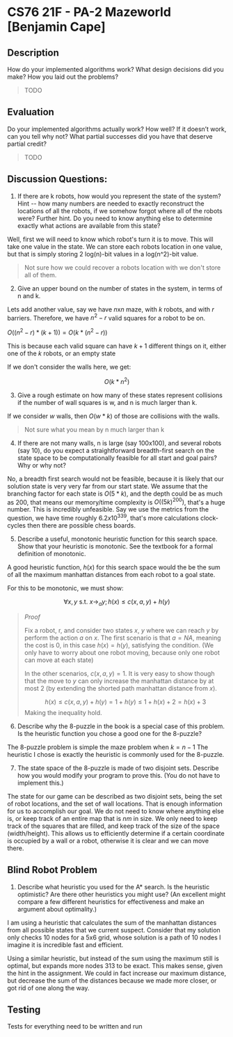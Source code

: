 # CS76 21F - PA-2 Mazeworld [Benjamin Cape]

## Description

How do your implemented algorithms work? What design decisions did you make? How you laid out the problems?

> TODO

## Evaluation

Do your implemented algorithms actually work? How well? If it doesn’t work, can you tell why not? What partial successes did you have that deserve partial credit?

> TODO

## Discussion Questions:

1. If there are k robots, how would you represent the state of the system? Hint -- how many numbers are needed to exactly reconstruct the locations of all the robots, if we somehow forgot where all of the robots were? Further hint. Do you need to know anything else to determine exactly what actions are available from this state?

Well, first we will need to know which robot's turn it is to move. This will take one value in the state. We can store each robots location in one value, but that is simply storing 2 log(n)-bit values in a log(n^2)-bit value.

> Not sure how we could recover a robots location with we don't store all of them.

2. Give an upper bound on the number of states in the system, in terms of n and k.

Lets add another value, say we have $n$x$n$ maze, with $k$ robots, and with $r$ barriers. Therefore, we have $n^2 - r$ valid squares for a robot to be on.

$O((n^2-r)*(k+1)) = O(k * (n^2-r))$

This is because each valid square can have $k+1$ different things on it, either one of the $k$ robots, or an empty state

If we don't consider the walls here, we get:

$$O(k*n^2)$$

3. Give a rough estimate on how many of these states represent collisions if the number of wall squares is w, and n is much larger than k.

If we consider $w$ walls, then $O(w * k)$ of those are collisions with the walls.

> Not sure what you mean by n much larger than k

4. If there are not many walls, n is large (say 100x100), and several robots (say 10), do you expect a straightforward breadth-first search on the state space to be computationally feasible for all start and goal pairs? Why or why not?

No, a breadth first search would not be feasible, because it is likely that our solution state is very very far from our start state. We assume that the branching factor for each state is $O(5*k)$, and the depth could be as much as 200, that means our memory/time complexity is $O((5k)^{200})$, that's a huge number. This is incredibly unfeasible. Say we use the metrics from the question, we have time roughly $6.2 x 10^{339}$, that's more calculations clock-cycles then there are possible chess boards.

5. Describe a useful, monotonic heuristic function for this search space. Show that your heuristic is monotonic. See the textbook for a formal definition of monotonic.

A good heuristic function, $h(x)$ for this search space would the be the sum of all the maximum manhattan distances from each robot to a goal state.

For this to be monotonic, we must show:

$$
\forall x,y \text{ s.t. } x \rightarrow_a y; h(x) \leq c(x,a,y) + h(y)
$$

> _Proof_
>
> Fix a robot, r, and consider two states $x$, $y$ where we can reach $y$ by perform the action $a$ on $x$. The first scenario is that $a = NA$, meaning the cost is $0$, in this case $h(x) = h(y)$, satisfying the condition. (We only have to worry about one robot moving, because only one robot can move at each state)
>
> In the other scenarios, $c(x,a,y) = 1$. It is very easy to show though that the move to $y$ can only increase the manhattan distance by at most $2$ (by extending the shorted path manhattan distance from $x$).
>
> $$h(x) \leq c(x,a,y) + h(y) = 1 + h(y) \leq 1 + h(x) + 2 = h(x) + 3$$
> Making the inequality hold.

6. Describe why the 8-puzzle in the book is a special case of this problem. Is the heuristic function you chose a good one for the 8-puzzle?

The 8-puzzle problem is simple the maze problem when $k = n-1$ The heuristic I chose is exactly the heuristic is commonly used for the 8-puzzle.

7. The state space of the 8-puzzle is made of two disjoint sets. Describe how you would modify your program to prove this. (You do not have to implement this.)

The state for our game can be described as two disjoint sets, being the set of robot locations, and the set of wall locations. That is enough information for us to accomplish our goal. We do not need to know where anything else is, or keep track of an entire map that is $nm$ in size. We only need to keep track of the squares that are filled, and keep track of the size of the space (width/height). This allows us to efficiently determine if a certain coordinate is occupied by a wall or a robot, otherwise it is clear and we can move there.

## Blind Robot Problem

1. Describe what heuristic you used for the A\* search. Is the heuristic optimistic? Are there other heuristics you might use? (An excellent might compare a few different heuristics for effectiveness and make an argument about optimality.)

I am using a heuristic that calculates the sum of the manhattan distances from all possible states that we current suspect. Consider that my solution only checks 10 nodes for a 5x6 grid, whose solution is a path of 10 nodes I imagine it is incredible fast and efficient.

Using a similar heuristic, but instead of the sum using the maximum still is optimal, but expands more nodes 313 to be exact. This makes sense, given the hint in the assignment. We could in fact increase our maximum distance, but decrease the sum of the distances because we made more closer, or got rid of one along the way.

## Testing

Tests for everything need to be written and run
